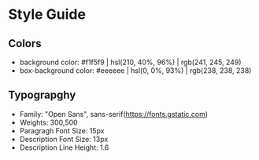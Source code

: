 # Style Guide

## Colors

- background color: #f1f5f9 | hsl(210, 40%, 96%) | rgb(241, 245, 249)
- box-background color: #eeeeee | hsl(0, 0%, 93%) | rgb(238, 238, 238)

## Typograpghy

- Family: "Open Sans", sans-serif(<https://fonts.gstatic.com>)
- Weights: 300,500
- Paragragh Font Size: 15px
- Description Font Size: 13px
- Description Line Height: 1.6
